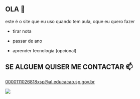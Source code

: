## OLA 🤡

este é o site que eu uso quando tem aula, oque eu quero fazer

 - tirar nota
 
 - passar de ano
 
 - aprender tecnologia (opcional)


## SE ALGUEM QUISER ME CONTACTAR 📫

0000111026818xsp@al.educacao.sp.gov.br


![](https://tenor.com/pt-BR/view/steve-harvey-drinking-steve-harvey-head2seoker-drinking-party-gif-5069515457533912064)
